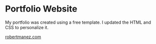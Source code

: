 # Portfolio Website
My portfolio was created using a free template. I updated the HTML and CSS to personalize it.

[robertmanez.com](http://robertmanez.com/)

